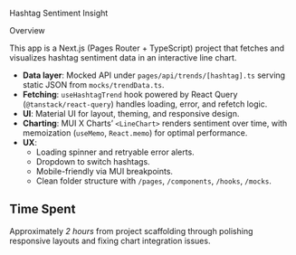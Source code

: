 Hashtag Sentiment Insight

 Overview

This app is a Next.js (Pages Router + TypeScript) project that fetches and visualizes hashtag sentiment data in an interactive line chart.  
- **Data layer**: Mocked API under `pages/api/trends/[hashtag].ts` serving static JSON from `mocks/trendData.ts`.  
- **Fetching**: `useHashtagTrend` hook powered by React Query (`@tanstack/react-query`) handles loading, error, and refetch logic.  
- **UI**: Material UI for layout, theming, and responsive design.  
- **Charting**: MUI X Charts’ `<LineChart>` renders sentiment over time, with memoization (`useMemo`, `React.memo`) for optimal performance.  
- **UX**:  
  - Loading spinner and retryable error alerts.  
  - Dropdown to switch hashtags.  
  - Mobile-friendly via MUI breakpoints.  
  - Clean folder structure with `/pages`, `/components`, `/hooks`, `/mocks`.

## Time Spent

Approximately *2 hours* from project scaffolding through polishing responsive layouts and fixing chart integration issues.
